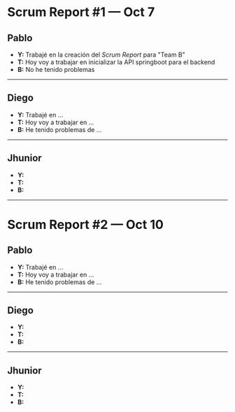# Scrum Report #1 — Oct 7

## Pablo
- **Y:** Trabajé en la creación del *Scrum Report* para "Team B"  
- **T:** Hoy voy a trabajar en inicializar la API springboot para el backend 
- **B:** No he tenido problemas   

---

## Diego
- **Y:** Trabajé en ...  
- **T:** Hoy voy a trabajar en ...  
- **B:** He tenido problemas de ...  

---

## Jhunior
- **Y:**  
- **T:**  
- **B:**  

---

# Scrum Report #2 — Oct 10

## Pablo
- **Y:** Trabajé en ...  
- **T:** Hoy voy a trabajar en ...  
- **B:** He tenido problemas de ...  

---

## Diego
- **Y:**  
- **T:**  
- **B:**  

---

## Jhunior
- **Y:**  
- **T:**  
- **B:**  
